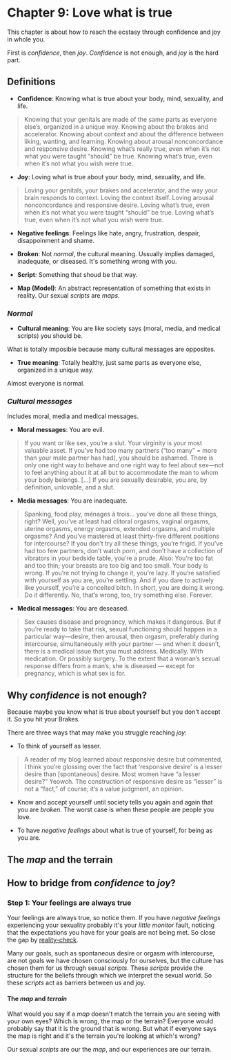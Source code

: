 # Chapter 9: Love what is true

This chapter is about how to reach the ecstasy through confidence and joy in whole you.

First is _confidence_, then _joy_. _Confidence_ is not enough, and _joy_ is the hard part.

## Definitions

- **Confidence**: Knowing what is true about your body, mind, sexuality, and life.

> Knowing that your genitals are made of the same parts as everyone else’s, organized in a unique way. Knowing about the brakes and accelerator. Knowing about context and about the difference between liking, wanting, and learning. Knowing about arousal nonconcordance and responsive desire. Knowing what’s really true, even when it’s not what you were taught “should” be true. Knowing what’s true, even when it’s not what you wish were true.

- **Joy**: Loving what is true about your body, mind, sexuality, and life. 

> Loving your genitals, your brakes and accelerator, and the way your brain responds to context. Loving the context itself. Loving arousal nonconcordance and responsive desire. Loving what’s true, even when it’s not what you were taught “should” be true. Loving what’s true, even when it’s not what you wish were true.

- **Negative feelings**: Feelings like hate, angry, frustration, despair, disappoinment and shame.

- **Broken**: Not _normal_, the cultural meaning. Ussually implies damaged, inadequate, or diseased. It's something wrong with you.

- **Script**: Something that shoud be that way.

- **Map (Model)**: An abstract representation of something that exists in reality. Our sexual _scripts_ are _maps_.

### _Normal_ 

- **Cultural meaning**: You are like society says (moral, media, and medical scripts) you should be. 

What is totally imposible because many cultural messages are opposites.

- **True meaning**: Totally healthy, just same parts as everyone else, organized in a unique way.

Almost everyone is normal. 

### _Cultural messages_ 

Includes moral, media and medical messages.

- **Moral messages**: You are evil. 

> If you want or like sex, you’re a slut. Your virginity is your most valuable asset. If you’ve had too many
partners (“too many” = more than your male partner has had), you should be ashamed. There is only one right way to behave and one right way to feel about sex—not to feel anything about it at all but to accommodate the man to whom your body belongs. [...] If you
are sexually desirable, you are, by definition, unlovable, and a slut.

- **Media messages**: You are inadequate.

> Spanking, food play, ménages à trois... you’ve done all these things, right? Well, you’ve at least had clitoral orgasms, vaginal orgasms, uterine orgasms, energy orgasms, extended orgasms, and multiple orgasms? And you’ve mastered at least thirty-five different positions for intercourse? If you don’t try all these things, you’re frigid. If you’ve had too few partners, don’t watch porn, and don’t have a collection of vibrators in your bedside table, you’re a prude. Also: You’re too fat and too thin; your breasts are too big and too small. Your body is wrong. If you’re not trying to change it, you’re lazy. If you’re satisfied with yourself as you are, you’re settling. And if you dare to actively like yourself, you’re a conceited bitch. In short, you are doing it wrong. Do it differently. No, that’s wrong, too, try something else. Forever.

- **Medical messages**: You are deseased.

> Sex causes disease and pregnancy, which makes it dangerous. But if you’re ready to take that risk, sexual functioning should happen in a particular way—desire, then arousal, then orgasm, preferably during intercourse, simultaneously with your partner — and when it doesn’t, there is a medical issue that you must address. Medically. With medication. Or possibly surgery. To the extent that a woman’s sexual response differs from a man’s, she is diseased — except for pregnancy, which is what sex is for. 

## Why _confidence_ is not enough?

Because maybe you know what is true about yourself but you don't accept it. So you hit your Brakes. 

There are three ways that may make you struggle reaching _joy_:

- To think of yourself as lesser.

> A reader of my blog learned about responsive desire but commented, I think you’re glossing over the fact that ‘responsive desire’ is a lesser desire than [spontaneous] desire.
Most women have “a lesser desire?” Yeowch.
The construction of responsive desire as “lesser” is not a “fact,” of course; it’s a value judgment, an opinion.

- Know and accept yourself until society tells you again and again that you are _broken_. The worst case is when these people are people you love.

- To have _negative feelings_ about what is true of yourself, for being as you are.

## The _map_ and the terrain

## How to bridge from _confidence_ to _joy_?

### Step 1: Your feelings are always true

Your feelings are always true, so notice them. If you have _negative feelings_ experiencing your sexuality probably it's your _little monitor_ fault, noticing that the expectations you have for your goals are not being met. So close the gap by [reality-check](True_Stories.md#reality-check).

Many our goals, such as spontaneous desire or orgasm with intercourse, are not goals we have chosen consciously for ourselves, but the culture has chosen them for us through sexual _scripts_. These _scripts_ provide the structure for the beliefs through which we interpret the sexual world. So these _scripts_ act as barriers between us and joy.

#### The _map_ and _terrain_

What would you say if a _map_ doesn't match the terrain you are seeing with your own eyes? Which is wrong, the map or the terrain? Everyone would probably say that it is the ground that is wrong. But what if everyone says the map is right and it's the terrain you're looking at which's wrong?

Our sexual _scripts_ are our the _map_, and our experiences are our terrain.   




